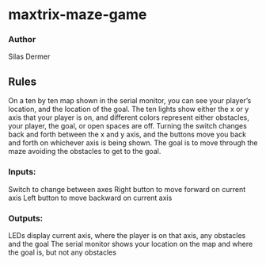 # maxtrix-maze-game

### Author
Silas Dermer

## Rules

On a ten by ten map shown in the serial monitor, you can see your player’s location, and the location of the goal. The ten lights show either the x or y axis that your player is on, and different colors represent either obstacles, your player, the goal, or open spaces are off. Turning the switch changes back and forth between the x and y axis, and the buttons move you back and forth on whichever axis is being shown. The goal is to move through the maze avoiding the obstacles to get to the goal.

### Inputs:
Switch to change between axes
Right button to move forward on current axis
Left button to move backward on current axis

### Outputs:
LEDs display current axis, where the player is on that axis, any obstacles and the goal
The serial monitor shows your location on the map and where the goal is, but not any obstacles
